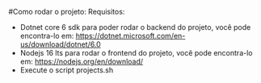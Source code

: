 #Como rodar o projeto:
  Requisitos:
  - Dotnet core 6 sdk para poder rodar o backend do projeto, você pode encontra-lo em: https://dotnet.microsoft.com/en-us/download/dotnet/6.0
  - Nodejs 16 lts para rodar o frontend do projeto, você pode encontra-lo em: https://nodejs.org/en/download/
  - Execute o script projects.sh
